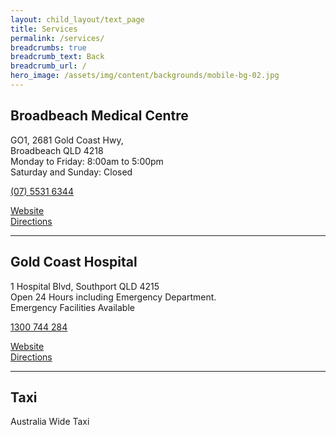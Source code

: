 ```yaml
---
layout: child_layout/text_page
title: Services
permalink: /services/
breadcrumbs: true
breadcrumb_text: Back
breadcrumb_url: /
hero_image: /assets/img/content/backgrounds/mobile-bg-02.jpg
---
```


## Broadbeach Medical Centre

GO1, 2681 Gold Coast Hwy,<br>
Broadbeach QLD 4218<br>
Monday to Friday: 8:00am to 5:00pm<br>
Saturday and Sunday: Closed

<a class="phone-link" href="tel:0755316344">(07) 5531 6344</a>

<div>
	<div class="row no-gutters">
		<div class="col-6 pr-2">
			<a class="btn w-100" href="#website">Website <i class="fa fa-angle-right"></i></a>
		</div>
		<div class="col-6 pl-2">
			<a class="btn w-100" href="#directions">Directions <i class="fa fa-angle-right"></i></a>
		</div>
	</div>
</div>

---

## Gold Coast Hospital

1 Hospital Blvd, Southport QLD 4215<br>
Open 24 Hours including Emergency Department.<br>
Emergency Facilities Available<br>

<a class="phone-link" href="tel:1300744284">1300 744 284</a>

<div>
	<div class="row no-gutters">
		<div class="col-6 pr-2">
			<a class="btn w-100" href="#website">Website <i class="fa fa-angle-right"></i></a>
		</div>
		<div class="col-6 pl-2">
			<a class="btn w-100" href="#directions">Directions <i class="fa fa-angle-right"></i></a>
		</div>
	</div>
</div>

---

## Taxi

Australia Wide Taxi